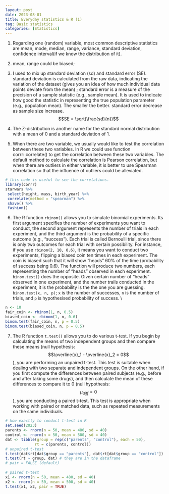 ```yaml
---
layout: post
date: 2023-08-01
title: Everyday statistics & R (1)
tag: Basic statistics
categories: [Statistics]
---
```


1. Regarding one (random) variable, most common descriptive statistics are mean, mode, median, range, variance, standard deviation, confidence interval(if we know the distribution of it).
<!--more-->

2. mean, range could be biased;

3. I used to mix up standard deviation (sd) and standard error (SE). standard deviation is calculated from the raw data, indicating the variation of the dataset (gives you an idea of how much individual data points deviate from the mean) ; standard error is a measure of the precision of a sample statistic (e.g., sample mean). It is used to indicate how good the statistic in representing the true population parameter (e.g., population mean). The smaller the better. standard error decrease as sample size increase. $$SE = \sqrt(\frac{sd}{n})$$

4. The Z-distribution is another name for the standard normal distribution with a mean of 0 and a standard deviation of 1.

5. When there are two variable, we usually would like to test the correlation between these two variables. In R we could use function corrr::correlate() to get the correlation between these two variables. The default method to calculate the correlation is Pearson correlation, but when there are outliers in either variable, it is better to use Spearman correlation so that the influence of outliers could be alleviated.
```R
# this code is useful to see the correlations.
library(corrr)
starwars %>%
 select(height, mass, birth_year) %>%
 correlate(method = "spearman") %>%
 shave() %>%
 fashion()
```

6. The R function `rbinom()` allows you to simulate binomial experiments. Its first argument specifies the number of experiments you want to conduct, the second argument represents the number of trials in each experiment, and the third argument is the probability of a specific outcome (e.g., “success”). Each trial is called Bernoulli trial, since there is only two outcomes for each trial with certain possibility. For instance, if you use `rbinom(2, 10, 0.6)`, it means you want to conduct two experiments, flipping a biased coin ten times in each experiment. The coin is biased such that it will show “heads” 60% of the time (probability of success being 0.6). The function will produce two numbers, each representing the number of “heads” observed in each experiment. `binom.test()` does the opposite. Given certain number of “heads” observed in one experiment, and the number trails conducted in the experiment, it is the probability is the the one you are guessing. `binom.test(x, n, p)`; `x` is the number of successes, `n` is the number of trials, and `p` is hypothesised probability of success. \
```R
n <- 10
fair_coin <- rbinom(1, n, 0.5)
biased_coin <- rbinom(1, n, 0.6)
binom.test(fair_coin, n, p = 0.5)
binom.test(biased_coin, n, p = 0.5)
```

7. The R function `t.test()` allows you to do various t-test. If you begin by calculating the means of two independent groups and then compare these means (null hypothesis: $$\overline{x}_1 - \overline{x}_2 = 0$$), you are performing an unpaired t-test. This test is suitable when dealing with two separate and independent groups. On the other hand, if you first compute the differences between paired subjects (e.g., before and after taking some drugs), and then calculate the mean of these differences to compare it to 0 (null hypothesis: $$\mu_{diff} = 0$$), you are conducting a paired t-test. This test is appropriate when working with paired or matched data, such as repeated measurements on the same individuals.
```R
# how exactly to conduct t-test in R
set.seed(2023)
parents <- rnorm(n = 50, mean = 480, sd = 40)
control <- rnorm(n = 50, mean = 500, sd = 40)
dat <- tibble(group = rep(c("parents", "control"), each = 50),
             rt = c(parents, control))
# unpaired t-test
t.test(dat$rt[dat$group == "parents"], dat$rt[dat$group == "control"])
t.test(rt ~ group, dat) # they are in the dataframe
# pair = FALSE (default)
​
# paired t-test
x1 <- rnorm(n = 50, mean = 480, sd = 40)
x2 <- rnorm(n = 50, mean = 500, sd = 40)
t.test(x1, x2, pair = TRUE)
```




